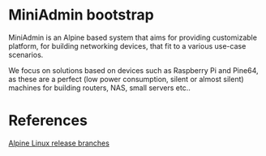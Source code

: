 
# MiniAdmin bootstrap

MiniAdmin is an Alpine based system that aims for providing customizable platform, for building networking devices, that fit to a various use-case scenarios.

We focus on solutions based on devices such as Raspberry Pi and Pine64, as these are a perfect (low power consumption, silent or almost silent) machines for building routers, NAS, small servers etc..

# References

[Alpine Linux release branches](https://alpinelinux.org/releases/)

